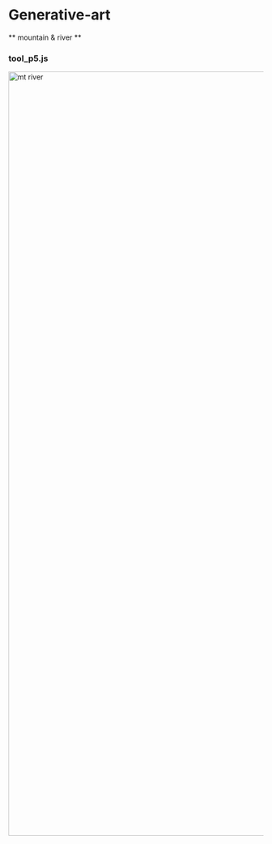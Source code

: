 # Generative-art

** mountain & river **
### tool_p5.js
<img width="1508" alt="mt river" src="https://github.com/user-attachments/assets/2c9b5e14-eb01-4d92-957b-bda98a6958e0">



